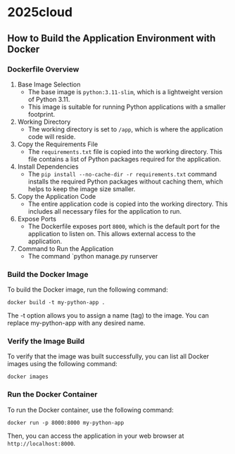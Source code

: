 # 2025cloud


## How to Build the Application Environment with Docker

### Dockerfile Overview
1. Base Image Selection
   - The base image is `python:3.11-slim`, which is a lightweight version of Python 3.11.
   - This image is suitable for running Python applications with a smaller footprint.
2. Working Directory
   - The working directory is set to `/app`, which is where the application code will reside.
3. Copy the Requirements File
   - The `requirements.txt` file is copied into the working directory. This file contains a list of Python packages required for the application.
4. Install Dependencies
   - The `pip install --no-cache-dir -r requirements.txt` command installs the required Python packages without caching them, which helps to keep the image size smaller.
5. Copy the Application Code
   - The entire application code is copied into the working directory. This includes all necessary files for the application to run.
6. Expose Ports
   - The Dockerfile exposes port `8000`, which is the default port for the application to listen on. This allows external access to the application.
7. Command to Run the Application
   - The command `python manage.py runserver

### Build the Docker Image
To build the Docker image, run the following command:
```
docker build -t my-python-app .
```
The -t option allows you to assign a name (tag) to the image. You can replace my-python-app with any desired name.

### Verify the Image Build
To verify that the image was built successfully, you can list all Docker images using the following command:
```
docker images
```

### Run the Docker Container
To run the Docker container, use the following command:
```
docker run -p 8000:8000 my-python-app
```
Then, you can access the application in your web browser at `http://localhost:8000`.